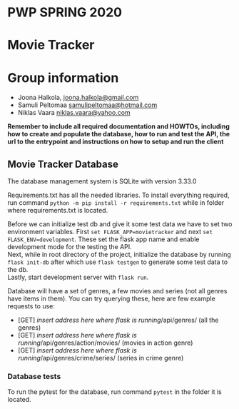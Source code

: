# PWP SPRING 2020
# Movie Tracker
# Group information
* Joona Halkola, joona.halkola@gmail.com
* Samuli Peltomaa samulipeltomaa@hotmail.com
* Niklas Vaara niklas.vaara@yahoo.com

__Remember to include all required documentation and HOWTOs, including how to create and populate the database, how to run and test the API, the url to the entrypoint and instructions on how to setup and run the client__


## Movie Tracker Database

The database management system is SQLite with version 3.33.0

Requirements.txt has all the needed libraries. To install everything required, run command `python -m pip install -r requirements.txt` while in folder where requirements.txt is located.

Before we can initialize test db and give it some test data we have to set two environment variables. First `set FLASK_APP=movietracker` and next `set FLASK_ENV=development`. These set the flask app name and enable development mode for the testing the API.  
Next, while in root directory of the project, initialize the database by running `flask init-db` after which use `flask testgen` to generate some test data to the db.  
Lastly, start development server with `flask run`.

Database will have a set of genres, a few movies and series (not all genres have items in them). You can try querying these, here are few example requests to use:  
* [GET] *insert address here where flask is running*/api/genres/ (all the genres)
* [GET] *insert address here where flask is running*/api/genres/action/movies/ (movies in action genre)
* [GET] *insert address here where flask is running*/api/genres/crime/series/ (series in crime genre)

### Database tests

To run the pytest for the database, run command `pytest` in the folder it is located.
